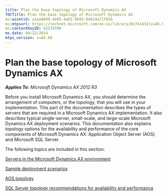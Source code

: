 ```yaml
---
title: Plan the base topology of Microsoft Dynamics AX
TOCTitle: Plan the base topology of Microsoft Dynamics AX
ms:assetid: a1ae0849-4b85-4a65-9b93-04d14a71f016
ms:mtpsurl: https://technet.microsoft.com/en-us/library/Dn741432(v=AX.60)
ms:contentKeyID: 62219709
ms.date: 04/22/2014
mtps_version: v=AX.60
---
```


# Plan the base topology of Microsoft Dynamics AX 


_**Applies To:** Microsoft Dynamics AX 2012 R3_

Before you install Microsoft Dynamics AX, you should determine the arrangement of computers, or the topology, that you will use in your implementation. This part of the documentation describes the types of servers that are required in a Microsoft Dynamics AX implementation. It also describes typical single-server, small-scale, and large-scale Microsoft Dynamics AX deployment scenarios. This documentation also explains topology options for the availability and performance of the core components of Microsoft Dynamics AX: Application Object Server (AOS) and Microsoft SQL Server.

The following topics are included in this section:

[Servers in the Microsoft Dynamics AX environment](servers-in-the-microsoft-dynamics-ax-environment.md)

[Sample deployment scenarios](sample-deployment-scenarios.md)

[AOS topology](aos-topology.md)

[SQL Server topology recommendations for availability and performance](sql-server-topology-recommendations-for-availability-and-performance.md)

  


